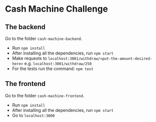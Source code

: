 # Cash Machine Challenge

## The backend
Go to the folder `cash-machine-backend`.
- Run `npm install`
- After installing all the dependencies, run `npm start`
- Make requests to `localhost:3001/withdraw/<put-the-amount-desired-here>` e.g. `localhost:3001/withdraw/250`
- For the tests run the command: `npm test`

## The frontend
Go to the folder `cash-machine-frontend`.
- Run `npm install`
- After installing all the dependencies, run `npm start`
- Go to `localhost:3000`